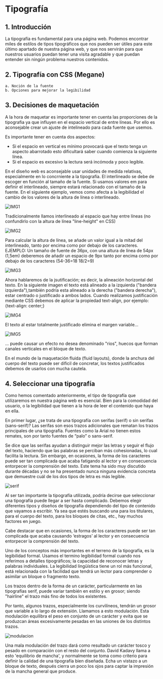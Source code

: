 
# Tipografía

## 1. Introducción

La tipografía es fundamental para una página web. Podemos encontrar miles de estilos de tipos tipográficos que nos pueden ser útiles para este último apartado de nuestra página web, y que nos servirán para que nuestros usuarios puedan tener una visita agradable y que puedan entender sin ningún problema nuestros contenidos. 

## 2. Tipografía con CSS (Megane)
	a. Noción de la fuente
	b. Opciones para mejorar la legibilidad

## 3. Decisiones de maquetación 

A la hora de maquetar es importante tener en cuenta las proporciones de la tipografia ya que influyen en el espacio vertical de entre líneas. Por ello es aconsejable crear un ajuste de intelineado para cada fuente que usemos. 

Es importante tener en cuenta dos aspectos: 
- Si el espacio en vertical es mínimo provocará que el texto tenga un aspecto abarrotado esto dificultará saber cuando comienza la siguiente línea. 
- Si el espacio es excesivo la lectura será incómoda y poco legible.

En el diseño web es aconsejable usar unidades de medida relativas, especialmente en lo concrniente a la tipografía. El interlineado se debe de escoger en función al tamaño de la fuente. Si usamos valores em para definir el interlineado, siempre estará relacionado con el tamaño de la fuente. En el siguiente ejemplo, vemos como afecta a la legibilidad el cambio de los valores de la altura de línea o interlineado. 

![IMG1](/5-superficie/img1.png)

Tradicionalmente llamos interlineado al espacio que hay entre líneas (no confundirlo con la altura de línea "line-height" en CSS)

![IMG2](/5-superficie/img2.png)

Para calcular la altura de línea, se añade un valor igual a la mitad del interlineado, tanto por encima como por debajo de los caracteres. EJEMPLO: Un tamaño de fuente de 36px, con una altura de línea de 54px (1,5em) deberemos de añadir un espacio de 9px tanto por encima como por debajo de los caracteres (54-36=18 18/2=9)

![IMG3](/5-superficie/img3.png)

Ahora hablaremos de la jsutificación; es decir, la alineación horizontal del texto. En la siguiente imagen el texto está alineado a la izquierda ("bandera izquierda"),también podría esta alineado a la derecha ("bandera derecha"), estar centrado o justificado a ambos lados. Cuando realizamos justificación mediante CSS debemos de aplicar la propiedad text-align, por ejemplo: {text-align: center;}

![IMG4](/5-superficie/img4.png)

El texto al estar totalmente justificado elimina el margen variable...

![IMG5](/5-superficie/img5.png)

... puede causar un efecto no desea denominado "rios", huecos que forman canales verticales en el bloque de texto.

En el mundo de la maquetación fluida (fluid layouts), donde la anchura del cuerpo del texto puede ser dificil de concretar, los textos justificados debemos de usarlos con mucha cautela. 

## 4. Seleccionar una tipografía

Como hemos comentado anteriormente, el tipo de tipografía que utilizaremos en nuestra página web es esencial. Bien para la comodidad del usuario, o la legibilidad que tienen a la hora de leer el contenido que haya en ella. 

En primer lugar, ¿se trata de una tipografía con serifas (serif) o sin serifas (sans-serif)? Las serifas son esos trazos adicionales que rematan los trazos principales de una tipografía. Fuentes como la Arial no tienen estos remates, son por tanto fuentes de “palo” o sans-serif.

Se dice que las serifas ayudan a distinguir mejor las letras y seguir el flujo del texto, haciendo que las palabras se perciban más cohesionadas, lo cual facilita la lectura. Sin embargo, en ocasiones, la forma de los caracteres puede ser tan complicada que acaba fatigando al lector y en consecuencia entorpecer la comprensión del texto. Este tema ha sido muy discutido durante décadas y no se ha presentado nunca ninguna evidencia concreta que demuestre cuál de los dos tipos de letra es más legible.

![serif](/5-superficie/serif.png)

Al ser tan importante la tipografía utilizada, podría decirse que seleccionar una tipografía puede llegar a ser hasta complicado. Debemos elegir diferentes tipos y diseños de tipografía dependiendo del tipo de contenido que vayamos a escribir. Ya sea que estés buscando una para los titulares, para el cuerpo del texto, para los bloques de citas, etc., hay muchos factores en juego.

Cabe destacar que en ocasiones, la forma de los caracteres puede ser tan complicada que acaba causando ‘estragos’ al lector y en consecuencia entorpecer la comprensión del texto. 

Uno de los conceptos más importantes en el terreno de la tipografía, es la legibilidad formal. Usamos el termino legibilidad formal cuando nos referimos a detalles tipográficos; la capacidad de reconocer letras y palabras individuales. La legibilidad lingüística tiene un rol más funcional, está relacionada con la facilidad que tendrá un lector para comprender o asimilar un bloque o fragmento texto.

Los trazos dentro de la forma de un carácter, particularmente en las tipografías serif, puede variar también en estilo y en grosor; siendo "hairline" el trazo más fino de todos los existentes.

Por tanto, algunos trazos, especialmente los curvilíneos, tendrán un grosor que variable a lo largo de extensión. Llamamos a esto modulación. Esta modulación equilibra el peso en conjunto de un carácter y evita que se produzcan áreas excesivamente pesadas en las uniones de los distintos trazos.

![modulacion](/5-superficie/modulacion.png)

Una mala modulación del trazo dará como resultado un carácter tosco y pesado en comparación con el resto del conjunto. David Kadavy llama a esto 'equilibrio de mancha', y normalmente se toma como criterio para definir la calidad de una tipografía bien diseñada. Echa un vistazo a un bloque de texto, después cierra un poco los ojos para captar la impresión de la mancha general que produce.